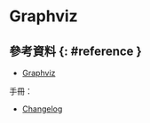 # Graphviz

## 參考資料 {: #reference }

  - [Graphviz](https://www.graphviz.org/)

手冊：

  - [Changelog](https://graphviz.readthedocs.io/en/stable/changelog.html)
